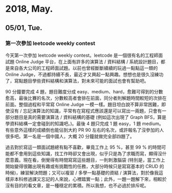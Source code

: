 # 2018, May.

## 05/01, Tue.

### 第一次參加 leetcode weekly contest

今天第一次參加 leetcode weekly contest。leetcode 是一個很有名的工程師面試題 Online Judge 平台，在上面有許多的演算法 / 資料結構 / 系統設計題目，都是來自各大公司的工程師面試題。以前也曾經斷斷續續的玩過一點點這一類的 Online Judge，不過都持續不長，最近才又興起一點興趣。想想也是很久沒練功了，寫點題目學些資料結構和演算法，對未來可能的面試也會有幫助吧。

90 分鐘要完成 4 題，題目難度分成 easy、medium、hard，愈難可得到的分數愈高，最後比賽的名次，分數較高者會排在前面，同分者則解題時間較短的次排在前面。整個過程和平常寫 Online Judge 一模一樣。題目坦白說不算非常困難，即使沒有 / 忘記演算法的知識，平常有在寫程式應該還是可以寫出一兩題，只會有一部分題目是真的需要演算法 / 資料結構的基礎 (例如這次出現了 Graph BFS，算是學資料結構一定會碰到的知識吧。)。最後 4 題只完成 1 題 easy，1 題 medium。有些意外這樣的成績倒也能佔到大約 PR 90 左右的名次，或許報名了沒參加的人很多吧。第一名是一個中國人，大概 20 分鐘就做完全部四題了。

過去對於寫這一類面試題總有點不喜歡，畢竟工作上 95 %，甚至 99 % 的時間可能都不會用到這些知識，找工作時卻又會出現，似乎只是為了求職而寫，顯得沒什麼意義。現在看，倒覺得有時間寫寫這些題目，一則刺激腦袋 (特別是，當工作上開始變得很難出現有趣或有挑戰性的任務，大部分時候只是寫寫基本的 CRUD 的時候)，練習解決問題；又可以複習 / 多學一點基礎的資結 / 演算法，對於像我這樣非本科修過課又忘記的人來說，心裡踏實一點；此外，一題一題解下來，相較於沒有目的的看文章，是一種穩定的累積。所以我想，也不必過於排斥呢。